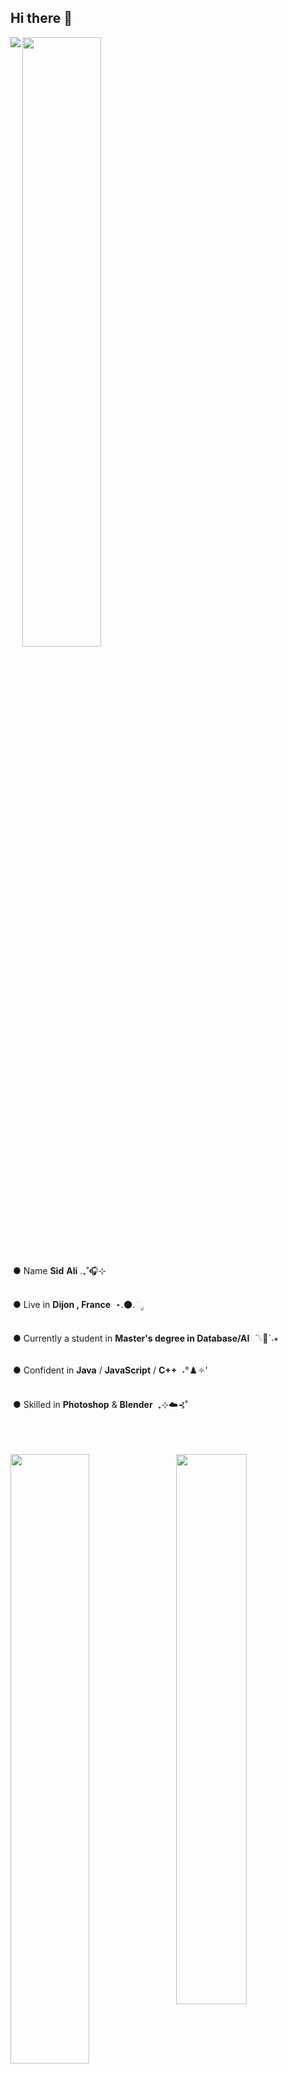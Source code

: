 ## Hi there 👋

<!-- <img src="./Img/presentationGH.gif" width="100%" height="100" /> -->
<img src="./Img/sekigit1.jpg" align="left" >

<img src="Img/aboutme.jpg" width="50%" >
<br/>




&nbsp;● Name **Sid** **Ali** .₊˚🎧⊹
<br/>
<br/>

&nbsp;● Live in **Dijon , France** &nbsp;⋆.🌑.ೃ
<br/>
<br/>
 
&nbsp;● Currently a student in **Master's degree in Database/AI** &nbsp;ˋ𓆩🔘ˊ˗⭒
<br/>
<br/>
 
&nbsp;● Confident in **Java** / **JavaScript** / **C++** &nbsp;˖°♟️✧'
<br/>
<br/>

&nbsp;● Skilled in **Photoshop** & **Blender**  &nbsp;₊⊹݁☁️⊰˚
<br/>
<br/>
<br/>
<br/>

<img src="./Img/sekigit2.jpg" align="right" width="47.5%">
<img src="./Img/sekirepo.jpg" width="50%" >
<br/>
<p>● <strong>Projet d'application mobile</strong> 📱</p>
<p><a href="https://github.com/sbpxx/M1-Programmation-Mobile">M1 - Programmation mobile</a></p>
<br/>
<p>● <strong>Application de gestion de contacts</strong> 👥</p>
<p><a href="https://github.com/sbpxx/L3-CDAA">L3 - CDAA</a></p>
<br/>
<p>● <strong>Site web de formation en ligne</strong> 🌐</p>
<p><a href="https://github.com/sbpxx/L3-DAW">L3 - DAW</a></p>
<br/>
<br/>
<br/>
<br/>
<br/>
<br/>
<br/>
<br/>
<br/>
<br/>
<br/>
<br/>
<br/>
<img src="https://github-readme-stats.vercel.app/api/top-langs/?username=sbpxx&layout=compact&hide=css,hack,qmake" align="right">
<!--
<img src="./Img/sekigit3.jpg" width="50%">
<img src="./Img/sekigit4.jpg" width="50%" height="50%">

**0x5id/0x5id** is a ✨ _special_ ✨ repository because its `README.md` (this file) appears on your GitHub profile.

Here are some ideas to get you started:

- 🔭 I’m currently working on ...
- 🌱 I’m currently learning ...
- 👯 I’m looking to collaborate on ...
- 🤔 I’m looking for help with ...
- 💬 Ask me about ...
- 📫 How to reach me: ...
- 😄 Pronouns: ...
- ⚡ Fun fact: ...
-->
